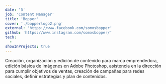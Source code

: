 ```yaml
---
date: '5'
job: 'Content Manager'
title: 'Bopper'
cover: './bopperlogo2.png'
external: 'https://www.facebook.com/somosbopper'
github: 'https://www.instagram.com/somosbopper/'
tech:
  -
showInProjects: true
---
```


Creación, organización y edición de contenido para marca emprendedora, edición básica de imágenes en Adobe Photoshop, asistencia en la dirección para cumplir objetivos de ventas, creación de campañas para redes sociales, definir estrategias y plan de contenidos.
